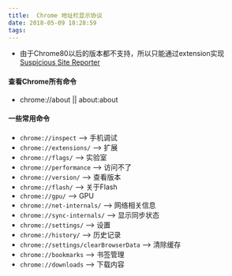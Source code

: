 ```yaml
---
title:  Chrome 地址栏显示协议
date: 2018-05-09 18:28:59
tags:
---
```


- 由于Chrome80以后的版本都不支持，所以只能通过extension实现[Suspicious Site Reporter](https://chrome.google.com/webstore/detail/suspicious-site-reporter/jknemblkbdhdcpllfgbfekkdciegfboi/related?utm_source=chrome-ntp-icon)
#### 查看Chrome所有命令
- chrome://about || about:about

#### 一些常用命令
- `chrome://inspect` --> 手机调试
- `chrome://extensions/` --> 扩展
- `chrome://flags/`  --> 实验室
- `chrome://performance` --> 访问不了
- `chrome://version/` --> 查看版本
- `chrome://flash/` --> 关于Flash
- `chrome://gpu/` --> GPU
- `chrome://net-internals/` --> 网络相关信息
- `chrome://sync-internals/` --> 显示同步状态
- `chrome://settings/` --> 设置
- `chrome://history/` --> 历史记录
- `chrome://settings/clearBrowserData` --> 清除缓存
- `chrome://bookmarks` --> 书签管理
- `chrome://downloads` --> 下载内容
